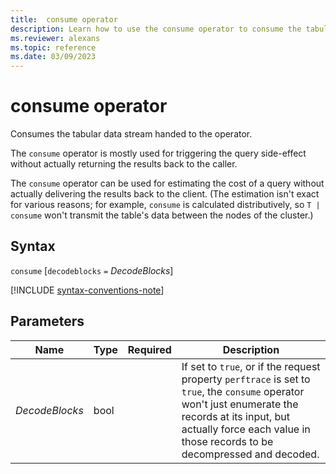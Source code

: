 ```yaml
---
title:  consume operator
description: Learn how to use the consume operator to consume the tabular data stream handed to the operator.
ms.reviewer: alexans
ms.topic: reference
ms.date: 03/09/2023
---
```

# consume operator

Consumes the tabular data stream handed to the operator.

The `consume` operator is mostly used for triggering the query side-effect without actually returning
the results back to the caller.

The `consume` operator can be used for estimating the
cost of a query without actually delivering the results back to the client.
(The estimation isn't exact for various reasons; for example, `consume`
is calculated distributively, so `T | consume` won't transmit the table's
data between the nodes of the cluster.)

## Syntax

`consume` [`decodeblocks` `=` *DecodeBlocks*]

[!INCLUDE [syntax-conventions-note](../../includes/syntax-conventions-note.md)]

## Parameters

|Name|Type|Required|Description|
|--|--|--|--|
| *DecodeBlocks* | bool | | If set to `true`, or if the request property `perftrace` is set to `true`, the `consume` operator won't just enumerate the records at its input, but actually force each value in those records to be decompressed and decoded.|
